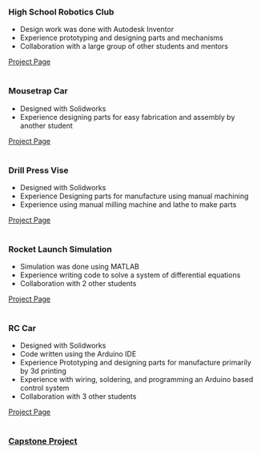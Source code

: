 ### High School Robotics Club
- Design work was done with Autodesk Inventor  
- Experience prototyping and designing parts and mechanisms 
- Collaboration with a large group of other students and mentors  

[Project Page](FRC/FRC.md)  
&nbsp;  

### Mousetrap Car
- Designed with Solidworks 
- Experience designing parts for easy fabrication and assembly by another student  

[Project Page](Mousetrap_Car/Mousetrap_Car.md)  
&nbsp;  

### Drill Press Vise
- Designed with Solidworks
- Experience Designing parts for manufacture using manual machining
- Experience using manual milling machine and lathe to make parts

[Project Page](Vise/Vise.md)  
&nbsp;  

### Rocket Launch Simulation
- Simulation was done using MATLAB
- Experience writing code to solve a system of differential equations
- Collaboration with 2 other students

[Project Page](Rocket_Simulation/Rocket_Simulation.md)  
&nbsp;  

### RC Car
- Designed with Solidworks
- Code written using the Arduino IDE
- Experience Prototyping and designing parts for manufacture primarily by 3d printing
- Experience with wiring, soldering, and programming an Arduino based control system  
- Collaboration with 3 other students

[Project Page](RC_Car/RC_Car.md)  
&nbsp;  

### [Capstone Project](Rocket_Simulation/Rocket_Simulation.md)
